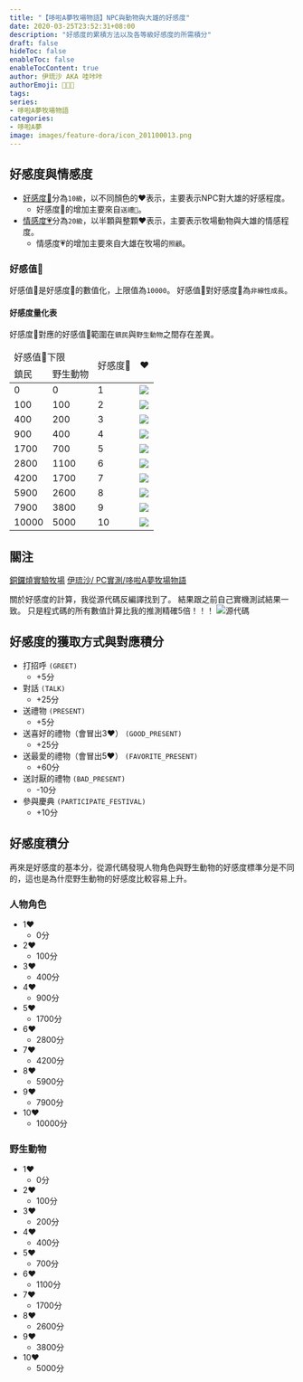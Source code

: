 ```yaml
---
title: "【哆啦A夢牧場物語】NPC與動物與大雄的好感度"
date: 2020-03-25T23:52:31+08:00
description: "好感度的累積方法以及各等級好感度的所需積分"
draft: false
hideToc: false
enableToc: false
enableTocContent: true
author: 伊琉沙 AKA 哇咔咔
authorEmoji: 👩🏿‍🚀
tags: 
series:
- 哆啦A夢牧場物語
categories:
- 哆啦A夢
image: images/feature-dora/icon_201100013.png
---
```

## 好感度與情感度
+ [好感度💝](../doraemon-story-likabilitydegree/)分為`10級`，以不同顏色的❤️表示，主要表示NPC對大雄的好感程度。
    + 好感度💝的增加主要來自`送禮🎁`。
+ [情感度💗](../doraemon-story-affectiondegree/)分為`20級`，以半顆與整顆❤️表示，主要表示牧場動物與大雄的情感程度。
    + 情感度💗的增加主要來自大雄在牧場的`照顧`。

### 好感值🥰
好感值🥰是好感度💝的數值化，上限值為`10000`。
好感值🥰對好感度💝為`非線性成長`。

#### 好感度量化表
好感度💝對應的好感值🥰範圍在`鎮民`與`野生動物`之間存在差異。
<table>
    <thead>
        <tr>
            <td colspan="2">好感值🥰下限</td>
            <td rowspan="2">好感度💝</td>
            <td rowspan="2">❤️</td>
        </tr>        
        <tr>
            <td>鎮民</td>
            <td>野生動物</td>
        </tr>
    </thead>
    <tbody>
        <tr>
            <td>0</td>
            <td>0</td>
            <td>1</td>
            <td><img src= "/images/post/story_sprite/icon_201060010.png"></td>
        </tr>
        <tr>
            <td>100</td>
            <td>100</td>
            <td>2</td>
            <td><img src= "/images/post/story_sprite/icon_201060020.png"></td>
        </tr>
        <tr>
            <td>400</td>
            <td>200</td>
            <td>3</td>
            <td><img src= "/images/post/story_sprite/icon_201060030.png"></td>
        </tr>
        <tr>
            <td>900</td>
            <td>400</td>
            <td>4</td>
            <td><img src= "/images/post/story_sprite/icon_201060040.png"></td>
        </tr>
        <tr>
            <td>1700</td>
            <td>700</td>
            <td>5</td>
            <td><img src= "/images/post/story_sprite/icon_201060060.png"></td>
        </tr>
        <tr>
            <td>2800</td>
            <td>1100</td>
            <td>6</td>
            <td><img src= "/images/post/story_sprite/icon_201060050.png"></td>
        </tr>
        <tr>
            <td>4200</td>
            <td>1700</td>
            <td>7</td>
            <td><img src= "/images/post/story_sprite/icon_201060070.png"></td>
        </tr>
        <tr>
            <td>5900</td>
            <td>2600</td>
            <td>8</td>
            <td><img src= "/images/post/story_sprite/icon_201060080.png"></td>
        </tr>
        <tr>
            <td>7900</td>
            <td>3800</td>
            <td>9</td>
            <td><img src= "/images/post/story_sprite/icon_201060090.png"></td>
        </tr>
        <tr>
            <td>10000</td>
            <td>5000</td>
            <td>10</td>
            <td><img src= "/images/post/story_sprite/icon_201060100.png"></td>
        </tr>
    </tbody>
</table>

## 關注
[銅鑼燒實驗牧場](https://www.facebook.com/dorayakifarm/?modal=admin_todo_tour)
[伊琉沙/ PC實測/哆啦A夢牧場物語](https://docs.google.com/spreadsheets/d/1DjAbwpy9XUwY5iAoWFtHbHDwEne82c33R1dH83Qb7eY/)

關於好感度的計算，我從源代碼反編譯找到了。
結果跟之前自己實機測試結果一致。
只是程式碼的所有數值計算比我的推測精確5倍！！！
![源代碼](/images/post/LikabilityDegreeData.png)

## 好感度的獲取方式與對應積分
* 打招呼 `(GREET)`
    * +5分
* 對話 `(TALK)`
    * +25分
* 送禮物 `(PRESENT)`
    * +5分
* 送喜好的禮物（會冒出3♥） `(GOOD_PRESENT)`
    * +25分
* 送最愛的禮物（會冒出5♥） `(FAVORITE_PRESENT)`
    * +60分
* 送討厭的禮物 `(BAD_PRESENT)`
    * -10分
* 參與慶典 `(PARTICIPATE_FESTIVAL)`
    * +10分

## 好感度積分
再來是好感度的基本分，從源代碼發現人物角色與野生動物的好感度標準分是不同的，這也是為什麼野生動物的好感度比較容易上升。

### 人物角色
* 1♥
    * 0分
* 2♥
    * 100分
* 3♥  
    * 400分
* 4♥ 
    * 900分
* 5♥ 
    * 1700分
* 6♥ 
    * 2800分
* 7♥ 
    * 4200分
* 8♥ 
    * 5900分
* 9♥ 
    * 7900分
* 10♥    
    * 10000分

### 野生動物
* 1♥
    * 0分
* 2♥
    * 100分
* 3♥  
    * 200分
* 4♥ 
    * 400分
* 5♥ 
    * 700分
* 6♥ 
    * 1100分
* 7♥ 
    * 1700分
* 8♥ 
    * 2600分
* 9♥ 
    * 3800分
* 10♥    
    * 5000分